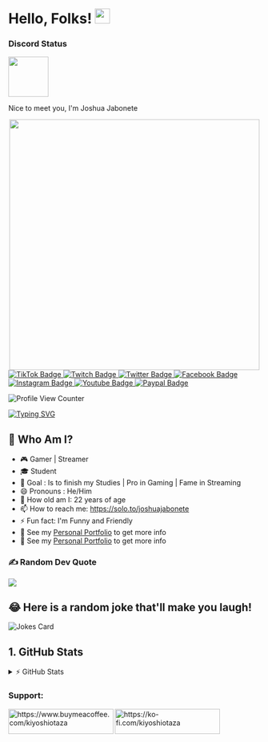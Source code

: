 # Hello, Folks! <img src="https://raw.githubusercontent.com/MartinHeinz/MartinHeinz/master/wave.gif" width="30px" height="30px">


### Discord Status
[<img height="80px" src="https://discord.c99.nl/widget/theme-2/430054652336275458.png"/>](https://discord.com/users/430054652336275458)


Nice to meet you, I'm Joshua Jabonete

<div id="header" align="center">
  <img src="https://thumbs.gfycat.com/VapidFairHyracotherium-size_restricted.gif" width="500"/>
</div> 
<div id="badges">
  <a href="https://www.tiktok.com/@kiyoshicuteotaza">
    <img src="https://img.shields.io/badge/TikTok-black?style=for-the-badge&logo=tiktok&logoColor=white" alt="TikTok Badge"/>
  </a>
  <a href="https://www.twitch.tv/kiyoshiotaza">
    <img src="https://img.shields.io/badge/Twitch-purple?style=for-the-badge&logo=twitch&logoColor=white" alt="Twitch Badge"/>
  </a>
    <a href="https://twitter.com/joshuajabonete_">
    <img src="https://img.shields.io/badge/twitter-blue?style=for-the-badge&logo=twitter&logoColor=white" alt="Twitter Badge"/>
  </a>
    <a href="https://www.facebook.com/joshjabonete">
    <img src="https://img.shields.io/badge/Facebook-blue?style=for-the-badge&logo=facebook&logoColor=white" alt="Facebook Badge"/>
  </a>
    <a href="https://www.instagram.com/josh.jabonete/">
    <img src="https://img.shields.io/badge/Instagram-purple?style=for-the-badge&logo=instagram&logoColor=white" alt="Instagram Badge"/>
  </a>
    <a href="https://www.youtube.com/@kiyoshicuteotaza">
    <img src="https://img.shields.io/badge/Youtube-red?style=for-the-badge&logo=youtube&logoColor=white" alt="Youtube Badge"/>
  </a>
  <a href="https://paypal.me/joshuajabonete24">
    <img src="https://img.shields.io/badge/Paypal-blue?style=for-the-badge&logo=paypal&logoColor=white" alt="Paypal Badge"/>
  </a>
</div>

![Profile View Counter](https://komarev.com/ghpvc/?username=JoshuaJabonete)

[![Typing SVG](https://readme-typing-svg.herokuapp.com/?color=%2349F707&lines=I'm+JoshuaJabonete%2C+22+years+old;Gamer+Streamer)](https://git.io/typing-svg)

## 🤠 Who Am I? 
- 🎮 Gamer | Streamer
- 🎓 Student 
- 🎯 Goal : Is to finish my Studies | Pro in Gaming | Fame in Streaming
- 😄 Pronouns : He/Him
- 🔞 How old am I: 22 years of age
- 📫 How to reach me: https://solo.to/joshuajabonete
- ⚡ Fun fact: I'm Funny and Friendly
- 👀 See my [Personal Portfolio](https://joshuajaboneteportfolio.vercel.app/) to get more info
- 👀 See my [Personal Portfolio](https://joshuajaboneteaboutme.vercel.app/) to get more info


### ✍️ Random Dev Quote
![](https://quotes-github-readme.vercel.app/api?type=horizontal&theme=radical)

## 😂 Here is a random joke that'll make you laugh!
![Jokes Card](https://readme-jokes.vercel.app/api)

## 1. GitHub Stats

<details>
  <summary>⚡ GitHub Stats</summary>
<br>
<a href="https://github.com/joshuajabonete">
<img align="center" alt="JoshuaJabonete | GitHub Stats" src="https://github-readme-stats-eight-pink.vercel.app/api?username=SealedSaucer&&show_icons=true&theme=tokyonight&layout=compact"/>
<br>
<br>
<img align="center" src="https://github-readme-streak-stats.herokuapp.com?user=joshuajabonete&theme=tokyonight-duo&hide_border=true" alt="JoshuaJabonete | GitHub Stats"/>
</a>
</details>


<h3 align="left">Support:</h3>
<p><a href="https://www.buymeacoffee.com/kiyoshiotaza"> <img align="left" src="https://cdn.buymeacoffee.com/buttons/v2/default-yellow.png" height="50" width="210" alt="https://www.buymeacoffee.com/kiyoshiotaza" /></a><a href="https://ko-fi.com/kiyoshiotaza"> <img align="left" src="https://cdn.ko-fi.com/cdn/kofi3.png?v=3" height="50" width="210" alt="https://ko-fi.com/kiyoshiotaza" /></a></p><br><br>

